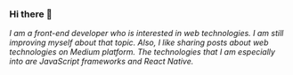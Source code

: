 ### Hi there 👋

*I am a front-end developer who is interested in web technologies. I am still improving myself about that topic. Also, I like sharing posts about
web technologies on Medium platform. The technologies that I am especially into are JavaScript frameworks and React Native.*
